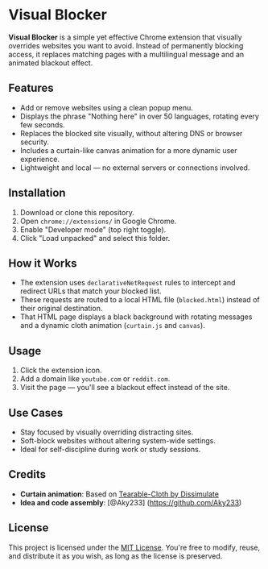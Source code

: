 # Visual Blocker

**Visual Blocker** is a simple yet effective Chrome extension that visually overrides websites you want to avoid. Instead of permanently blocking access, it replaces matching pages with a multilingual message and an animated blackout effect.

## Features

- Add or remove websites using a clean popup menu.
- Displays the phrase "Nothing here" in over 50 languages, rotating every few seconds.
- Replaces the blocked site visually, without altering DNS or browser security.
- Includes a curtain-like canvas animation for a more dynamic user experience.
- Lightweight and local — no external servers or connections involved.

## Installation

1. Download or clone this repository.
2. Open `chrome://extensions/` in Google Chrome.
3. Enable "Developer mode" (top right toggle).
4. Click "Load unpacked" and select this folder.

## How it Works

- The extension uses `declarativeNetRequest` rules to intercept and redirect URLs that match your blocked list.
- These requests are routed to a local HTML file (`blocked.html`) instead of their original destination.
- That HTML page displays a black background with rotating messages and a dynamic cloth animation (`curtain.js` and `canvas`).

## Usage

1. Click the extension icon.
2. Add a domain like `youtube.com` or `reddit.com`.
3. Visit the page — you'll see a blackout effect instead of the site.

## Use Cases

- Stay focused by visually overriding distracting sites.
- Soft-block websites without altering system-wide settings.
- Ideal for self-discipline during work or study sessions.

## Credits

- **Curtain animation**: Based on [Tearable-Cloth by Dissimulate](https://github.com/Dissimulate/Tearable-Cloth)
- **Idea and code assembly**: [@Aky233] (https://github.com/Aky233)

## License

This project is licensed under the [MIT License](./LICENSE). You're free to modify, reuse, and distribute it as you wish, as long as the license is preserved.

